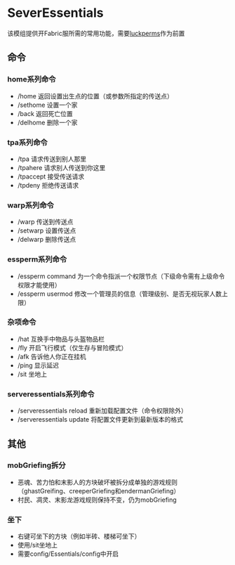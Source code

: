 # SeverEssentials
该模组提供开Fabric服所需的常用功能，需要[luckperms](https://modrinth.com/mod/luckperms)作为前置
## 命令
### home系列命令
* /home 返回设置出生点的位置（或参数所指定的传送点）
* /sethome 设置一个家
* /back 返回死亡位置
* /delhome 删除一个家
### tpa系列命令
* /tpa 请求传送到别人那里
* /tpahere 请求别人传送到你这里
* /tpaccept 接受传送请求
* /tpdeny 拒绝传送请求
### warp系列命令
* /warp 传送到传送点
* /setwarp 设置传送点
* /delwarp 删除传送点
### essperm系列命令
* /essperm command 为一个命令指派一个权限节点（下级命令需有上级命令权限才能使用）
* /essperm usermod 修改一个管理员的信息（管理级别、是否无视玩家人数上限）
### 杂项命令
* /hat 互换手中物品与头盔物品栏
* /fly 开启飞行模式（仅生存与冒险模式）
* /afk 告诉他人你正在挂机
* /ping 显示延迟
* /sit 坐地上
### serveressentials系列命令
* /serveressentials reload 重新加载配置文件（命令权限除外）
* /serveressentials update 将配置文件更新到最新版本的格式
## 其他
### mobGriefing拆分
* 恶魂、苦力怕和末影人的方块破坏被拆分成单独的游戏规则（ghastGreifing、creeperGriefing和endermanGriefing）
* 村民、凋灵、末影龙游戏规则保持不变，仍为mobGriefing
### 坐下
* 右键可坐下的方块（例如半砖、楼梯可坐下）
* 使用/sit坐地上
* 需要config/Essentials/config中开启